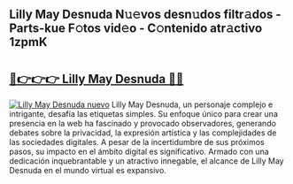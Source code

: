 ## Lilly May Desnuda N𝚞𝚎vos desn𝚞dos filtr𝚊dos - Parts-kue F𝚘tos vid𝚎o - C𝚘ntenido atr𝚊ctivo 1zpmK

# <h2><a href="http://mb7rwze.tromn.icu/?c=Lilly+May+Desnuda">🔗👉👉👉 Lilly May Desnuda 🔗🔗</a></h2>

[![Lilly May Desnuda nuevo](https://i.imgur.com/pEAQMta.gif)](http://mb7rwze.tromn.icu/?c=Lilly+May+Desnuda)
Lilly May Desnuda, un personaje complejo e intrigante, desafía las etiquetas simples. Su enfoque único para crear una presencia en la web ha fascinado y provocado observadores, generando debates sobre la privacidad, la expresión artística y las complejidades de las sociedades digitales. A pesar de la incertidumbre de sus próximos pasos, su impacto en el ámbito digital es significativo. Armado con una dedicación inquebrantable y un atractivo innegable, el alcance de Lilly May Desnuda en el mundo virtual es expansivo.
